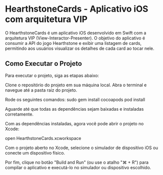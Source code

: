 # HearthstoneCards - Aplicativo iOS com arquitetura VIP

O HearthstoneCards é um aplicativo iOS desenvolvido em Swift com a arquitetura VIP (View-Interactor-Presenter). O objetivo do aplicativo é consumir a API do jogo Hearthstone e exibir uma listagem de cards, permitindo aos usuários visualizar os detalhes de cada card ao tocar nele.

## Como Executar o Projeto
Para executar o projeto, siga as etapas abaixo:

Clone o repositório do projeto em sua máquina local.
Abra o terminal e navegue até a pasta raiz do projeto.

Rode os seguintes comandos:
  sudo gem install cocoapods
  pod install

Aguarde até que todas as dependências sejam baixadas e instaladas corretamente.

Com as dependências instaladas, agora você pode abrir o projeto no Xcode:

open HearthstoneCards.xcworkspace

Com o projeto aberto no Xcode, selecione o simulador de dispositivo iOS ou conecte um dispositivo físico.

Por fim, clique no botão "Build and Run" (ou use o atalho "⌘ + R") para compilar o aplicativo e executá-lo no simulador ou dispositivo escolhido.
